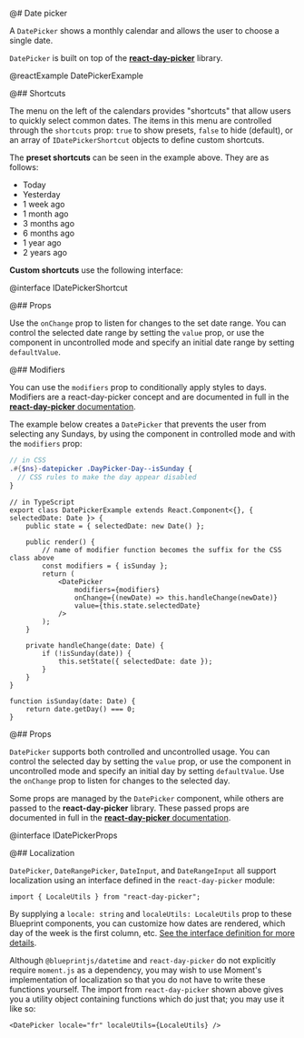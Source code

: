 @# Date picker

A `DatePicker` shows a monthly calendar and allows the user to choose a single date.

`DatePicker` is built on top of the [**react-day-picker**](https://github.com/gpbl/react-day-picker) library.

@reactExample DatePickerExample

@## Shortcuts

The menu on the left of the calendars provides "shortcuts" that allow users to
quickly select common dates. The items in this menu are controlled through
the `shortcuts` prop: `true` to show presets, `false` to hide (default), or an
array of `IDatePickerShortcut` objects to define custom shortcuts.

The **preset shortcuts** can be seen in the example above. They are as follows:

- Today
- Yesterday
- 1 week ago
- 1 month ago
- 3 months ago
- 6 months ago
- 1 year ago
- 2 years ago

**Custom shortcuts** use the following interface:

@interface IDatePickerShortcut

@## Props

Use the `onChange` prop to listen for changes to the set date range. You can
control the selected date range by setting the `value` prop, or use the
component in uncontrolled mode and specify an initial date range by setting
`defaultValue`.

@## Modifiers

You can use the `modifiers` prop to conditionally apply styles to days.
Modifiers are a react-day-picker concept and are documented in full in the
[**react-day-picker** documentation](http://react-day-picker.js.org/docs/matching-days).

The example below creates a `DatePicker` that prevents the user from selecting any Sundays,
by using the component in controlled mode and with the `modifiers` prop:

```css.scss
// in CSS
.#{$ns}-datepicker .DayPicker-Day--isSunday {
  // CSS rules to make the day appear disabled
}
```

```tsx
// in TypeScript
export class DatePickerExample extends React.Component<{}, { selectedDate: Date }> {
    public state = { selectedDate: new Date() };

    public render() {
        // name of modifier function becomes the suffix for the CSS class above
        const modifiers = { isSunday };
        return (
            <DatePicker
                modifiers={modifiers}
                onChange={(newDate) => this.handleChange(newDate)}
                value={this.state.selectedDate}
            />
        );
    }

    private handleChange(date: Date) {
        if (!isSunday(date)) {
            this.setState({ selectedDate: date });
        }
    }
}

function isSunday(date: Date) {
    return date.getDay() === 0;
}
```

@## Props

`DatePicker` supports both controlled and uncontrolled usage. You can control
the selected day by setting the `value` prop, or use the component in
uncontrolled mode and specify an initial day by setting `defaultValue`. Use the
`onChange` prop to listen for changes to the selected day.

Some props are managed by the `DatePicker` component, while others are passed
to the **react-day-picker** library. These passed props are documented in full
in the [**react-day-picker** documentation](http://www.gpbl.org/react-day-picker/index.html).

@interface IDatePickerProps

@## Localization

`DatePicker`, `DateRangePicker`, `DateInput`, and `DateRangeInput` all support localization using an interface defined in the
`react-day-picker` module:

```tsx
import { LocaleUtils } from "react-day-picker";
```

By supplying a `locale: string` and `localeUtils: LocaleUtils` prop to these Blueprint components, you can
customize how dates are rendered, which day of the week is the first column, etc.
[See the interface definition for more details](https://github.com/gpbl/react-day-picker/blob/v7.3.0/types/utils.d.ts#L5).

Although `@blueprintjs/datetime` and `react-day-picker` do not explicitly require `moment.js` as a dependency,
you may wish to use Moment's implementation of localization so that you do not have to write these functions yourself.
The import from `react-day-picker` shown above gives you a utility object containing functions which do just that; you
may use it like so:

```tsx
<DatePicker locale="fr" localeUtils={LocaleUtils} />
```
